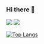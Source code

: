 ### Hi there 👋
<img src="https://img.shields.io/badge/cplusplus-#00599C?style=flat&logo=cplusplus&logoColor=white"/>
<img src="https://img.shields.io/badge/dotnet-3178C6?style=flat&logo=dotnet&logoColor=white"/>

[![Top Langs](https://github-readme-stats.vercel.app/api/top-langs/?username=eric1306&langs_count=8)](https://github.com/eric1306/github-readme-stats)
